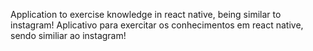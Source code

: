 Application to exercise knowledge in react native, being similar to instagram!
Aplicativo para exercitar os conhecimentos em react native, sendo similiar ao instagram!
